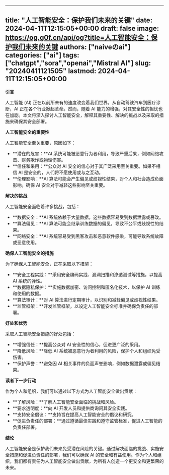 
---
title: "人工智能安全：保护我们未来的关键"
date: 2024-04-11T12:15:05+00:00
draft: false
image: https://og.g0f.cn/api/og?title=人工智能安全：保护我们未来的关键
authors: ["naiveのai"]
categories: ["ai"]
tags: ["chatgpt","sora","openai","Mistral AI"]
slug: "20240411121505"
lastmod: 2024-04-11T12:15:05+00:00
---
**引言**

人工智能 (AI) 正在以前所未有的速度改变着我们世界。从自动驾驶汽车到医疗诊断，AI 正在各个行业掀起革命。然而，随着 AI 能力的增强，对其安全性的担忧也在加剧。本文将深入探讨人工智能安全，解释其重要性、解决的挑战以及采取的措施来确保其安全部署。

**人工智能安全的重要性**

人工智能安全至关重要，原因如下：

- **潜在的危害：**AI 系统可能被恶意行为者利用，导致严重后果，例如网络攻击、财务欺诈或物理伤害。
- **信任和采用：**公众对 AI 安全的信心对于其广泛采用至关重要。如果不相信 AI 是安全的，人们将不愿使用或与之互动。
- **伦理影响：**AI 算法可能会产生偏见或歧视性结果，对个人和社会造成负面影响。确保 AI 安全对于减轻这些影响至关重要。

**解决的挑战**

人工智能安全面临着许多挑战，包括：

- **数据安全：**AI 系统依赖于大量数据，这些数据容易受到数据泄露或篡改。
- **算法偏见：**AI 算法可能会继承训练数据的偏见，导致不公平或歧视性的结果。
- **网络安全：**AI 系统容易受到黑客攻击和恶意软件感染，可能导致系统故障或恶意使用。

**确保人工智能安全的措施**

为了确保人工智能安全，正在采取以下措施：

- **安全工程实践：**采用安全编码实践、漏洞扫描和渗透测试等措施，以提高 AI 系统的弹性。
- **数据隐私保护：**实施数据加密、访问控制和匿名化技术，以保护 AI 训练和使用的数据。
- **算法审计：**对 AI 算法进行定期审计，以识别和减轻偏见或歧视性结果。
- **监管框架：**开发监管框架，以设定人工智能安全标准并确保负责任的部署。

**好处和优势**

采取人工智能安全措施的好处包括：

- **增强信任：**提高公众对 AI 安全性的信心，促进更广泛的采用。
- **降低风险：**降低 AI 系统被恶意行为者利用的风险，保护个人和组织免受伤害。
- **保护声誉：**避免因 AI 相关事件的负面声誉影响，例如数据泄露或偏见结果。

**读者下一步行动**

作为个人和组织，我们可以通过以下方式为人工智能安全做出贡献：

- **了解风险：**了解人工智能安全面临的挑战和风险。
- **要求透明度：**向 AI 开发人员和提供商询问其安全实践。
- **支持安全倡议：**支持旨在提高人工智能安全的倡议和研究。
- **促进负责任的部署：**通过遵循最佳实践和遵守监管标准，促进人工智能的负责任部署。

**结论**

人工智能安全是保护我们未来免受潜在风险的关键。通过解决面临的挑战、实施安全措施和促进负责任的部署，我们可以确保 AI 的安全和有益使用。作为个人和组织，我们都有责任为人工智能安全做出贡献，为所有人创造一个更安全和更繁荣的未来。